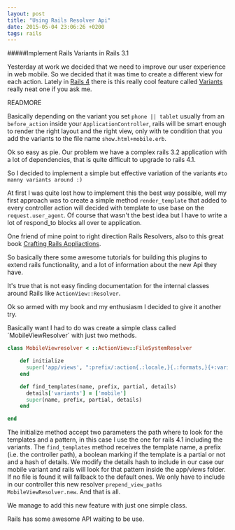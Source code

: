 ```yaml
---
layout: post
title: "Using Rails Resolver Api"
date: 2015-05-04 23:06:26 +0200
tags: rails
---
```


#####Implement Rails Variants in Rails 3.1

Yesterday at work we decided that we need to improve our user experience in web mobile.
So we decided that it was time to create a different view for each action. Lately in [Rails 4](http://guides.rubyonrails.org/) there is this really cool feature called [Variants](http://guides.rubyonrails.org/4_1_release_notes.html#action-pack-variants)
really neat one if you ask me.

READMORE

Basically depending on the variant you set `phone || tablet` usually from an `before_action` inside your `ApplicationController`, rails will be smart enough to render the right layout and the right view,
only with te condition that you add the variants to the file name `show.html+mobile.erb`.

Ok so easy as pie. Our problem we have a complex rails 3.2 application with a lot of dependencies, that is quite difficult to upgrade to rails 4.1.


So I decided to implement a simple but effective variation of the variants `#to manny variants around :)`

At first I was quite lost how to implement this the best way possible, well my first approach was to create a simple method `render_template` that added to every controller action will decided with template to use base on the `request.user_agent`. Of course that wasn't the best idea but I have to write a lot of respond_to blocks all over te application.

One friend of mine point to right direction Rails Resolvers, also to this great book [Crafting Rails Appliactions](https://pragprog.com/book/jvrails2/crafting-rails-4-applications).

So basically there some awesome tutorials for building this plugins to extend rails functionality, and a lot of information about the new Api they have.

It's true that is not easy finding documentation for the internal classes around Rails like `ActionView::Resolver`.

Ok so armed with my book and my enthusiasm I decided to give it another try.

Basically want I had to do was create a simple class called ´MobileViewResolver´ with just two methods.
```ruby
class MobileViewresolver < ::ActionView::FileSystemResolver

    def initialize
      super('app/views', ":prefix/:action{.:locale,}{.:formats,}{+:variants,}{.:handlers,}")
    end

    def find_templates(name, prefix, partial, details)
      details['variants'] = ['mobile']
      super(name, prefix, partial, details)
    end

end
```

The initialize method accept two parameters the path where to look for the templates and a pattern, in this case I use the one for rails 4.1 including the variants.
The `find_templates` method receives the template name, a prefix (i.e. the controller path), a boolean marking if the template is a partial or not and a hash of details.
We modify the details hash to include in our case our mobile variant and rails will look for that pattern inside the app/views folder. If no file is found it will fallback to the default ones.
We only have to include in our controller  this new resolver `prepend_view_paths MobileViewResolver.new`.
And that is all.

We manage to add this new feature with just one simple class.

Rails has some awesome API waiting to be use.




